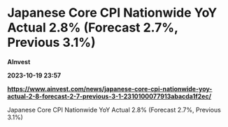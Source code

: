 # Japanese Core CPI Nationwide YoY Actual 2.8% (Forecast 2.7%, Previous 3.1%)
**AInvest**

**2023-10-19 23:57**

**https://www.ainvest.com/news/japanese-core-cpi-nationwide-yoy-actual-2-8-forecast-2-7-previous-3-1-2310100077913abacda1f2ec/**

Japanese Core CPI Nationwide YoY Actual 2.8% (Forecast 2.7%, Previous 3.1%)
